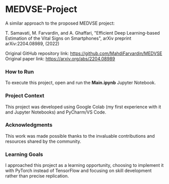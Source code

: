# MEDVSE-Project
A similar approach to the proposed MEDVSE project: 
  
T. Samavati, M. Farvardin, and A. Ghaffari, "Efficient Deep Learning-based Estimation of the Vital Signs on Smartphones", arXiv preprint arXiv:2204.08989, (2022)  
  
Original GitHub repository link: https://github.com/MahdiFarvardin/MEDVSE  
Original paper link: https://arxiv.org/abs/2204.08989
  

  
### How to Run
To execute this project, open and run the **Main.ipynb** Jupyter Notebook.

### Project Context
This project was developed using Google Colab (my first experience with it and Jupyter Notebooks) and PyCharm/VS Code.

### Acknowledgments
This work was made possible thanks to the invaluable contributions and resources shared by the community.

### Learning Goals
I approached this project as a learning opportunity, choosing to implement it with PyTorch instead of TensorFlow and focusing on skill development rather than precise replication.
